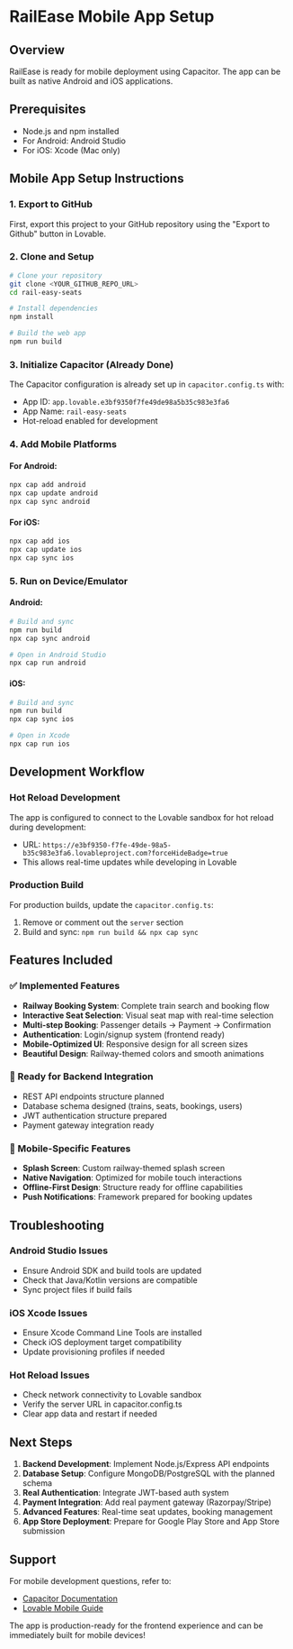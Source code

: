 # RailEase Mobile App Setup

## Overview
RailEase is ready for mobile deployment using Capacitor. The app can be built as native Android and iOS applications.

## Prerequisites
- Node.js and npm installed
- For Android: Android Studio
- For iOS: Xcode (Mac only)

## Mobile App Setup Instructions

### 1. Export to GitHub
First, export this project to your GitHub repository using the "Export to Github" button in Lovable.

### 2. Clone and Setup
```bash
# Clone your repository
git clone <YOUR_GITHUB_REPO_URL>
cd rail-easy-seats

# Install dependencies
npm install

# Build the web app
npm run build
```

### 3. Initialize Capacitor (Already Done)
The Capacitor configuration is already set up in `capacitor.config.ts` with:
- App ID: `app.lovable.e3bf9350f7fe49de98a5b35c983e3fa6`
- App Name: `rail-easy-seats`
- Hot-reload enabled for development

### 4. Add Mobile Platforms

#### For Android:
```bash
npx cap add android
npx cap update android
npx cap sync android
```

#### For iOS:
```bash
npx cap add ios
npx cap update ios  
npx cap sync ios
```

### 5. Run on Device/Emulator

#### Android:
```bash
# Build and sync
npm run build
npx cap sync android

# Open in Android Studio
npx cap run android
```

#### iOS:
```bash
# Build and sync
npm run build
npx cap sync ios

# Open in Xcode
npx cap run ios
```

## Development Workflow

### Hot Reload Development
The app is configured to connect to the Lovable sandbox for hot reload during development:
- URL: `https://e3bf9350-f7fe-49de-98a5-b35c983e3fa6.lovableproject.com?forceHideBadge=true`
- This allows real-time updates while developing in Lovable

### Production Build
For production builds, update the `capacitor.config.ts`:
1. Remove or comment out the `server` section
2. Build and sync: `npm run build && npx cap sync`

## Features Included

### ✅ Implemented Features
- **Railway Booking System**: Complete train search and booking flow
- **Interactive Seat Selection**: Visual seat map with real-time selection
- **Multi-step Booking**: Passenger details → Payment → Confirmation
- **Authentication**: Login/signup system (frontend ready)
- **Mobile-Optimized UI**: Responsive design for all screen sizes
- **Beautiful Design**: Railway-themed colors and smooth animations

### 🔄 Ready for Backend Integration
- REST API endpoints structure planned
- Database schema designed (trains, seats, bookings, users)
- JWT authentication structure prepared
- Payment gateway integration ready

### 📱 Mobile-Specific Features
- **Splash Screen**: Custom railway-themed splash screen
- **Native Navigation**: Optimized for mobile touch interactions
- **Offline-First Design**: Structure ready for offline capabilities
- **Push Notifications**: Framework prepared for booking updates

## Troubleshooting

### Android Studio Issues
- Ensure Android SDK and build tools are updated
- Check that Java/Kotlin versions are compatible
- Sync project files if build fails

### iOS Xcode Issues  
- Ensure Xcode Command Line Tools are installed
- Check iOS deployment target compatibility
- Update provisioning profiles if needed

### Hot Reload Issues
- Check network connectivity to Lovable sandbox
- Verify the server URL in capacitor.config.ts
- Clear app data and restart if needed

## Next Steps

1. **Backend Development**: Implement Node.js/Express API endpoints
2. **Database Setup**: Configure MongoDB/PostgreSQL with the planned schema
3. **Real Authentication**: Integrate JWT-based auth system
4. **Payment Integration**: Add real payment gateway (Razorpay/Stripe)
5. **Advanced Features**: Real-time seat updates, booking management
6. **App Store Deployment**: Prepare for Google Play Store and App Store submission

## Support

For mobile development questions, refer to:
- [Capacitor Documentation](https://capacitorjs.com/docs)
- [Lovable Mobile Guide](https://lovable.dev/blogs/TODO)

The app is production-ready for the frontend experience and can be immediately built for mobile devices!